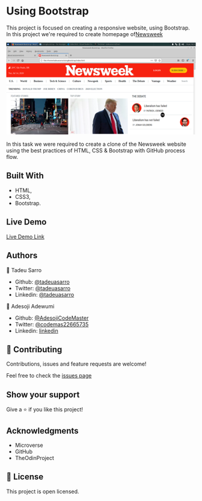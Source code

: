 # Using Bootstrap

This project is focused on creating a responsive website, using Bootstrap. In this project we're required to create homepage of[Newsweek](https://newsweek.com)

![screenshot](assets/font/img/screenshot.png)

In this task we were required to create a clone of the Newsweek website using the best practices of HTML, CSS & Bootstrap with GitHub process flow.

## Built With

- HTML,
- CSS3,
- Bootstrap.

## Live Demo

[Live Demo Link](https://rawcdn.githack.com/tadeuasarro/UsingBootstrap/e2e91381f2a36edfc2a324f9264194b5af7b22be/index.html)


## Authors

👤 Tadeu Sarro

- Github: [@tadeuasarro](https://github.com/tadeuasarro)
- Twitter: [@tadeuasarro](https://twitter.com/tadeuasarro)
- Linkedin: [@tadeuasarro](https://www.linkedin.com/in/tadeu-sarro-71481013a/)

👤 Adesoji Adewumi

- Github: [@AdesojiCodeMaster](https://github.com/AdesojiCodeMaster)
- Twitter: [@codemas22665735](https://twitter.com/codemas22665735)
- Linkedin: [linkedin](https://www.linkedin.com/in/adesoji-adewumi-7752aba5)

## 🤝 Contributing

Contributions, issues and feature requests are welcome!

Feel free to check the [issues page](https://github.com/tadeuasarro/BuildingWithResponsiveDesign/issues)

## Show your support

Give a ⭐️ if you like this project!

## Acknowledgments

- Microverse
- GitHub
- TheOdinProject

## 📝 License

This project is open licensed.
